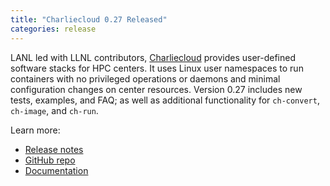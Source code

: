 ```yaml
---
title: "Charliecloud 0.27 Released"
categories: release
---
```


LANL led with LLNL contributors, [Charliecloud](https://github.com/hpc/charliecloud) provides user-defined software stacks for HPC centers. It uses Linux user namespaces to run containers with no privileged operations or daemons and minimal configuration changes on center resources. Version 0.27 includes new tests, examples, and FAQ; as well as additional functionality for `ch-convert`, `ch-image`, and `ch-run`.

Learn more:
- [Release notes](https://github.com/hpc/charliecloud/releases/tag/v0.27)
- [GitHub repo](https://github.com/hpc/charliecloud)
- [Documentation](https://hpc.github.io/charliecloud)
